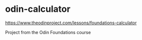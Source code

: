 # odin-calculator

https://www.theodinproject.com/lessons/foundations-calculator

Project from the Odin Foundations course

